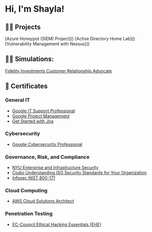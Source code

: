 <h1>Hi, I'm Shayla! <br/>

<h2>👨‍💻 Projects</h2>
[Azure Honeypot (SIEM) Project]()
[Active Directory Home Lab]()
[Vulnerability Management with Nessus]()

<h2>👨‍💻 Simulations:</h2>

[Fidelity Investments Customer Relationship Advocate](https://medium.com/@smerene/fidelity-investments-customer-relationship-advocate-job-simulation-c435331e48e9)

<h2>📃 Certificates</h2>
<h3> General IT</h3>

- [Google IT Support Professional](https://coursera.org/verify/professional-cert/6N7GUB2WPAAK)
- [Google Project Management](https://coursera.org/verify/professional-cert/ZUEB8VGB2KVP)
- [Get Started with Jira](https://coursera.org/verify/99UQ6NM44KVM)

<h3> Cybersecurity</h3>

- [Google Cybersecurity Professional](https://coursera.org/verify/professional-cert/HRK4C6AMLHEQ)
<h3> Governance, Risk, and Compliance</h3>

- [NYU Enterprise and Infrastructure Security](https://coursera.org/verify/VQU6W967RZWQ)
- [Codio Understanding ISO Security Standards for Your Organization](https://coursera.org/verify/VEBP54RQT33E)
- [Infosec NIST 800-171](https://coursera.org/verify/LM83FJ5BWR8E)

<h3> Cloud Computing </h3>

- [AWS Cloud Solutions Architect](https://coursera.org/verify/professional-cert/S9VCWQHJ7BEP)
<h3> Penetration Testing</h3>

- [EC-Council Ethical Hacking Essentials (EHE)](https://coursera.org/verify/NC887M2LE3MH)


